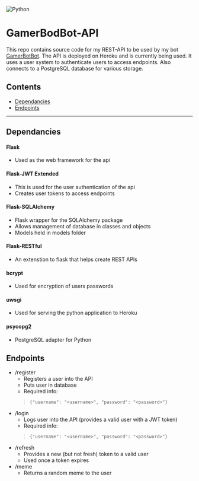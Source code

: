 ![Python](https://img.shields.io/badge/Python-3.6-informational.svg)

# GamerBodBot-API

This repo contains source code for my REST-API to be used by my bot [GamerBotBot](https://github.com/mjpin7/GamerBodBot). The API is deployed on Heroku and is currently being used. It uses a user system to authenticate users to access endpoints. Also connects to a PostgreSQL database for various storage.

## Contents
* [Dependancies](#dependancies)
* [Endpoints](#endpoints)

---

## <a name="dependancies"></a>Dependancies
#### Flask
- Used as the web framework for the api

#### Flask-JWT Extended
- This is used for the user authentication of the api
- Creates user tokens to access endpoints

#### Flask-SQLAlchemy
- Flask wrapper for the SQLAlchemy package
- Allows management of database in classes and objects
- Models held in models folder

#### Flask-RESTful
- An extenstion to flask that helps create REST APIs

#### bcrypt
- Used for encryption of users passwords

#### uwsgi
- Used for serving the python application to Heroku

#### psycopg2
- PostgreSQL adapter for Python

## <a name="endpoints"></a>Endpoints
- /register
    - Registers a user into the API
    - Puts user in database
    - Required info:
    > ```{"username": "<username>", "password": "<password>"}```
- /login
    - Logs user into the API (provides a valid user with a JWT token)
    - Required info:
    > ```{"username": "<username>", "password": "<password>"}```
- /refresh
    - Provides a new (but not fresh) token to a valid user
    - Used once a token expires
- /meme
    - Returns a random meme to the user
